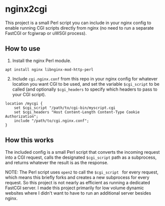 # nginx2cgi

This project is a small Perl script you can include in your nginx config to enable running CGI scripts directly from nginx (no need to run a separate FastCGI or fcgiwrap or uWSGI process).

## How to use

1. Install the nginx Perl module.

```apt install nginx libnginx-mod-http-perl```

2. Include `cgi.nginx.conf` from this repo in your nginx config for whatever location you want CGI to be used, and set the variable `$cgi_script` to be called (and optionally `$cgi_headers` to specify which headers to pass to your CGI script).

```
location /mycgi {
    set $cgi_script "/path/to/cgi-bin/myscript.cgi
    set $cgi_headers "Host Content-Length Content-Type Cookie Authorization";
    include "/path/to/cgi.nginx.conf";
}
```

## How this works

The included config is a small Perl script that converts the incoming request into a CGI request, calls the designated `$cgi_script` path as a subprocess, and returns whatever the result is as the response.

NOTE: The Perl script uses `open2` to call the `$cgi_script ` for every request, which means this briefly forks and creates a new subprocess for every request. So this project is not nearly as efficient as running a dedicated FastCGI server. I made this project primarily for low volume dynamic websites where I didn't want to have to run an additional server besides nginx.

